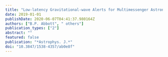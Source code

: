 ```yaml
---
title: "Low-latency Gravitational-wave Alerts for Multimessenger Astronomy during the Second Advanced LIGO and Virgo Observing Run"
date: 2019-01-01
publishDate: 2020-06-07T04:41:37.980164Z
authors: ["B.P. Abbott", " others"]
publication_types: ["2"]
abstract: ""
featured: false
publication: "*Astrophys. J.*"
doi: "10.3847/1538-4357/ab0e8f"
---
```


